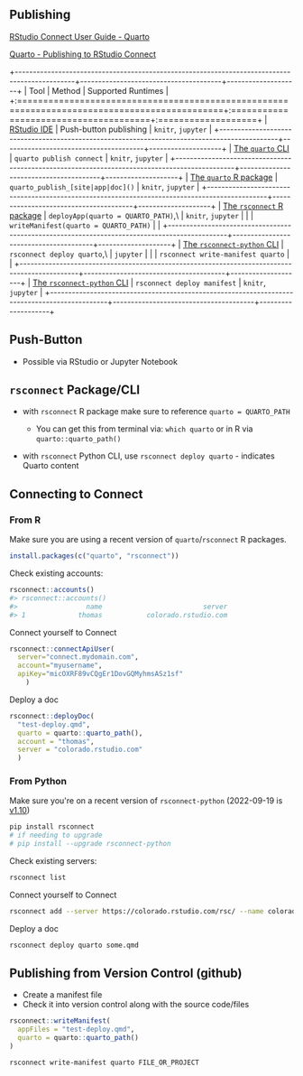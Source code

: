 ## Publishing

[RStudio Connect User Guide - Quarto](https://docs.rstudio.com/connect/user/quarto/) 

[Quarto - Publishing to RStudio Connect](https://quarto.org/docs/publishing/rstudio-connect.html#overview)

+----------------------------------------------------------------------------------------------+---------------------------------------+--------------------+
| Tool                                                                                         | Method                                | Supported Runtimes |
+:=============================================================================================+:======================================+:===================+
| [RStudio IDE](https://docs.rstudio.com/connect/user/publishing/#publishing-documents)        | Push-button publishing                | `knitr`, `jupyter` |
+----------------------------------------------------------------------------------------------+---------------------------------------+--------------------+
| [The `quarto` CLI](https://quarto.org/docs/publishing/rstudio-connect.html)                  | `quarto publish connect`              | `knitr`, `jupyter` |
+----------------------------------------------------------------------------------------------+---------------------------------------+--------------------+
| [The `quarto` R package](https://quarto-dev.github.io/quarto-r/)                             | `quarto_publish_[site|app|doc]()`     | `knitr`, `jupyter` |
+----------------------------------------------------------------------------------------------+---------------------------------------+--------------------+
| [The `rsconnect` R package](https://docs.rstudio.com/connect/user/publishing-r/#quarto)      | `deployApp(quarto = QUARTO_PATH)`,\   | `knitr`, `jupyter` |
|                                                                                              | `writeManifest(quarto = QUARTO_PATH)` |                    |
+----------------------------------------------------------------------------------------------+---------------------------------------+--------------------+
| [The `rsconnect-python` CLI](https://docs.rstudio.com/connect/user/publishing-cli-quarto/)   | `rsconnect deploy quarto`,\           | `jupyter`          |
|                                                                                              | `rsconnect write-manifest quarto`     |                    |
+----------------------------------------------------------------------------------------------+---------------------------------------+--------------------+
| [The `rsconnect-python` CLI](https://docs.rstudio.com/connect/user/publishing-cli-manifest/) | `rsconnect deploy manifest`           | `knitr`, `jupyter` |
+----------------------------------------------------------------------------------------------+---------------------------------------+--------------------+

## Push-Button

- Possible via RStudio or Jupyter Notebook

## `rsconnect` Package/CLI

-   with `rsconnect` R package make sure to reference `quarto = QUARTO_PATH`

    -   You can get this from terminal via: `which quarto` or in R via `quarto::quarto_path()`

-   with `rsconnect` Python CLI, use `rsconnect deploy quarto` - indicates Quarto content



## Connecting to Connect

### From R

Make sure you are using a recent version of `quarto`/`rsconnect` R packages.

```r
install.packages(c("quarto", "rsconnect"))
```

Check existing accounts:

``` r
rsconnect::accounts()
#> rsconnect::accounts()
#>                 name                         server
#> 1             thomas           colorado.rstudio.com
```

Connect yourself to Connect

``` r
rsconnect::connectApiUser(
  server="connect.mydomain.com",
  account="myusername",
  apiKey="micOXRF89vCQgEr1DovGQMyhmsASz1sf"
    )
```

Deploy a doc

``` r
rsconnect::deployDoc(
  "test-deploy.qmd", 
  quarto = quarto::quarto_path(),
  account = "thomas",
  server = "colorado.rstudio.com"
  )
```

### From Python

Make sure you're on a recent version of `rsconnect-python` (2022-09-19 is [v1.10](https://colorado.rstudio.com/rspm/client/#/repos/14/packages/rsconnect-python))
```bash
pip install rsconnect
# if needing to upgrade
# pip install --upgrade rsconnect-python
```

Check existing servers:

```bash
rsconnect list
```

Connect yourself to Connect

```bash
rsconnect add --server https://colorado.rstudio.com/rsc/ --name colorado --api-key $CONNECT_API_KEY
```

Deploy a doc

```bash
rsconnect deploy quarto some.qmd
```

## Publishing from Version Control (github)

- Create a manifest file
- Check it into version control along with the source code/files

```r
rsconnect::writeManifest(
  appFiles = "test-deploy.qmd",
  quarto = quarto::quarto_path()
)
```

```bash
rsconnect write-manifest quarto FILE_OR_PROJECT
```